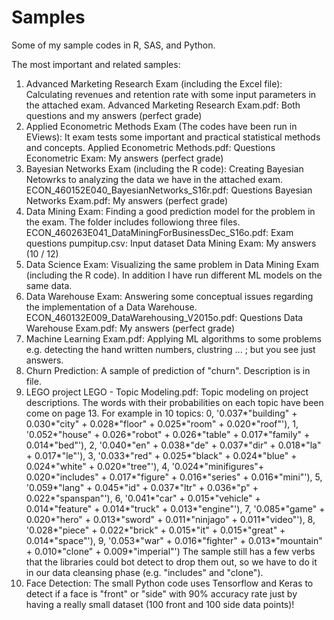 # Samples
Some of my sample codes in R, SAS, and Python.

The most important and related samples:
1. Advanced Marketing Research Exam (including the Excel file): Calculating revenues and retention rate with some input parameters in the attached exam.
    Advanced Marketing Research Exam.pdf: Both questions and my answers (perfect grade)
2. Applied Econometric Methods Exam (The codes have been run in EViews): It exam tests some important and practical statistical methods and concepts.
    Applied Econometric Methods.pdf: Questions
    Econometric Exam: My answers (perfect grade)
3. Bayesian Networks Exam (including the R code): Creating Bayesian Netowrks to analyzing the data we have in the attached exam.
    ECON_460152E040_BayesianNetworks_S16r.pdf: Questions
    Bayesian Networks Exam.pdf: My answers (perfect grade)
4. Data Mining Exam: Finding a good prediction model for the problem in the exam. The folder includes followiong three files.
    ECON_460263E041_DataMiningForBusinessDec_S16o.pdf: Exam questions
    pumpitup.csv: Input dataset
    Data Mining Exam: My answers (10 / 12)
5. Data Science Exam: Visualizing the same problem in Data Mining Exam (including the R code). In addition I have run different ML models on the same data.
6. Data Warehouse Exam: Answering some conceptual issues regarding the implementation of a Data Warehouse.
    ECON_460132E009_DataWarehousing_V2015o.pdf: Questions
    Data Warehouse Exam.pdf: My answers (perfect grade)
7. Machine Learning Exam.pdf: Applying ML algorithms to some problems e.g. detecting the hand written numbers, clustring ... ; but you see just answers.
8. Churn Prediction: A sample of prediction of "churn". Description is in file.
9. LEGO project
    LEGO - Topic Modeling.pdf: Topic modeling on project descriptions. The words with their probabilities on each topic have been come on page 13. For example in 10 topics:
        0, '0.037*"building" + 0.030*"city" + 0.028*"floor" + 0.025*"room" + 0.020*"roof"'), 
        1, '0.052*"house" + 0.026*"robot" + 0.026*"table" + 0.017*"family" + 0.014*"bed"'), 
        2, '0.040*"en" + 0.038*"de" + 0.037*"dir" + 0.018*"la" + 0.017*"le"'), 
        3, '0.033*"red" + 0.025*"black" + 0.024*"blue" + 0.024*"white" + 0.020*"tree"'), 
        4, '0.024*"minifigures"+ 0.020*"includes" + 0.017*"figure" + 0.016*"series" + 0.016*"mini"'), 
        5, '0.059*"lang" + 0.045*"id" + 0.037*"ltr" + 0.036*"p" + 0.022*"spanspan"'), 
        6, '0.041*"car" + 0.015*"vehicle" + 0.014*"feature" + 0.014*"truck" + 0.013*"engine"'), 
        7, '0.085*"game" + 0.020*"hero" + 0.013*"sword" + 0.011*"ninjago" + 0.011*"video"'), 
        8, '0.028*"piece" + 0.022*"brick" + 0.015*"it" + 0.015*"great" + 0.014*"space"'), 
        9, '0.053*"war" + 0.016*"fighter" + 0.013*"mountain" + 0.010*"clone" + 0.009*"imperial"')
    The sample still has a few verbs that the libraries could bot detect to drop them out, so we have to do it in our data cleansing phase (e.g. "includes" and "clone").
10. Face Detection: The small Python code uses Tensorflow and Keras to detect if a face is "front" or "side" with 90% accuracy rate just by having a really small dataset (100 front and 100 side data points)!
